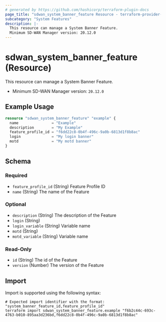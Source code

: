 ```yaml
---
# generated by https://github.com/hashicorp/terraform-plugin-docs
page_title: "sdwan_system_banner_feature Resource - terraform-provider-sdwan"
subcategory: "System Features"
description: |-
  This resource can manage a System Banner Feature.
  Minimum SD-WAN Manager version: 20.12.0
---
```


# sdwan_system_banner_feature (Resource)

This resource can manage a System Banner Feature.
  - Minimum SD-WAN Manager version: `20.12.0`

## Example Usage

```terraform
resource "sdwan_system_banner_feature" "example" {
  name               = "Example"
  description        = "My Example"
  feature_profile_id = "f6dd22c8-0b4f-496c-9a0b-6813d1f8b8ac"
  login              = "My login banner"
  motd               = "My motd banner"
}
```

<!-- schema generated by tfplugindocs -->
## Schema

### Required

- `feature_profile_id` (String) Feature Profile ID
- `name` (String) The name of the Feature

### Optional

- `description` (String) The description of the Feature
- `login` (String)
- `login_variable` (String) Variable name
- `motd` (String)
- `motd_variable` (String) Variable name

### Read-Only

- `id` (String) The id of the Feature
- `version` (Number) The version of the Feature

## Import

Import is supported using the following syntax:

```shell
# Expected import identifier with the format: "system_banner_feature_id,feature_profile_id"
terraform import sdwan_system_banner_feature.example "f6b2c44c-693c-4763-b010-895aa3d236bd,f6dd22c8-0b4f-496c-9a0b-6813d1f8b8ac"
```
